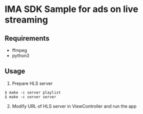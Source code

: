 # IMA SDK Sample for ads on live streaming

## Requirements
- ffmpeg
- python3

## Usage

1. Prepare HLS server 
```
$ make -c server playlist
$ make -c server server
``` 

2. Modify URL of HLS server in ViewController and run the app